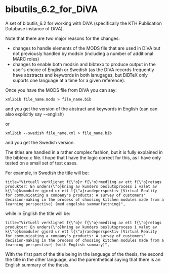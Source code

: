 # bibutils_6.2_for_DiVA
A set of bibutils_6.2 for working with DiVA (specifically the KTH
Publication Database instance of DiVA).

Note that there are two major reasons for the changes:
* changes to handle elements of the MODS file that are used in DiVA but not
previously handled by modsin (including a number of additional MARC roles)
* changes to enable both modsin and bibtexo to produce output in the user's
choice of English or Swedish (as the DiVA records frequently have abstracts
and keywords in both lanugages, but BiBTeX only suports one language at a time
for a given reference).

Once you have the MODS file from DiVA you can say:
```
xml2bib file_name.mods > file_name.bib
```
and you get the version of the abstract and keywords in English (can can also explicitly say --english)

or
```
xml2bib --swedish file_name.xml > file_name.bib
```
and you get the Swedish version.

The titles are handled in a rather complex fashion, but it is fully explained
in the bibtexo.c file. I hope that I have the logic correct for this, as I
have only tested on a small set of test cases.

For example, in Swedish the title will be:
```
title="Virtuell verklighet f{\"o}r f{\"o}rmedling av ett f{\"o}retags produkter: En unders{\"o}kning av kunders beslutsprocess i valet av k{\"o}ksmoduler gjord ur ett l{\"a}randeperspektiv [Virtual Reality for communicating a company's products: A survey of customers' decision-making in the process of choosing kitchen modules made from a learning perspective] (med engelska sammanfattning)",
```
while in English the title will be:
```
title="Virtuell verklighet f{\"o}r f{\"o}rmedling av ett f{\"o}retags produkter: En unders{\"o}kning av kunders beslutsprocess i valet av k{\"o}ksmoduler gjord ur ett l{\"a}randeperspektiv [Virtual Reality for communicating a company's products: A survey of customers' decision-making in the process of choosing kitchen modules made from a learning perspective] (with English summary)",
```

With the first part of the title being in the language of the thesis, the
second the title in the other language, and the parenthetical saying that
there is an English summary of the thesis.

